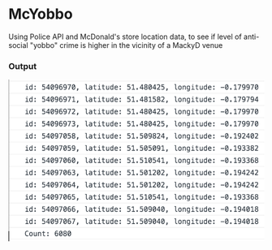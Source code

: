 # McYobbo
Using Police API and McDonald's store location data, to see if level of anti-social "yobbo" crime is higher in the vicinity of a MackyD venue

### Output  
![preview](./assets/img/output.png)
